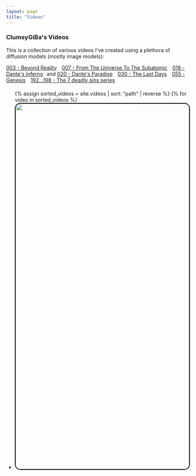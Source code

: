 ```yaml
---
layout: page
title: "Videos"
---
```


### ClumsyGiBa's Videos

This is a collection of various videos I've created using a plethora of diffusion models (mostly image models):

<!-- Links to jump to highlighted sections -->
<div style="margin-bottom: 20px;">
  <a href="#highlight003" style="margin-right: 10px;">003 - Beyond Reality</a>
  <a href="#highlight007" style="margin-right: 10px;">007 - From The Universe To The Subatomic</a>
  <a href="#highlight018" style="margin-right: 10px;">018 - Dante's Inferno</a>and <a href="#highlight020" style="margin-right: 10px;">020 - Dante's Paradise</a>
  <a href="#highlight030" style="margin-right: 10px;">030 - The Last Days</a>
  <a href="#highlight055" style="margin-right: 10px;">055 - Genesis</a>
  <a href="#highlight192">192...198 - The 7 deadly sins series</a>
</div>

<ul>
  {% assign sorted_videos = site.videos | sort: "path" | reverse %}
  {% for video in sorted_videos %}
    <li id="highlight{{ video.title | slice: 0, 3 | downcase }}">
    <a href="{{ video.url }}">
      <div style="position: relative; text-align: center; color: white; overflow: hidden; height: 25vh; border: 2px solid black; border-radius: 15px;">
        <!-- Background Image -->
        <img src="{{video.thumbnail}}" alt="A glimpse of the universe" style="width: 100%; height: 100%; object-fit: cover; object-position: center;" />
      
        <!-- Title on Top of the Image -->
        <h1 style="position: absolute; top: 50%; left: 50%; transform: translate(-50%, -50%); background-color: rgba(0, 0, 0, 0.5); padding: 10px; border-radius: 5px;">
          {{ video.title }} 
        </h1>
      </div>
      </a>
      
    </li>
  {% endfor %}
</ul>
